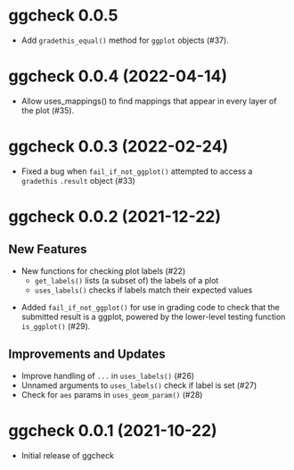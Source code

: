 # ggcheck 0.0.5

* Add `gradethis_equal()` method for `ggplot` objects (#37).

# ggcheck 0.0.4 (2022-04-14)

*  Allow uses_mappings() to find mappings that appear in every layer of the plot (#35).

# ggcheck 0.0.3 (2022-02-24)

- Fixed a bug when `fail_if_not_ggplot()` attempted to access a `gradethis` `.result` object (#33)

# ggcheck 0.0.2 (2021-12-22)

## New Features

* New functions for checking plot labels (#22)
    - `get_labels()` lists (a subset of) the labels of a plot
    - `uses_labels()` checks if labels match their expected values
- Added `fail_if_not_ggplot()` for use in grading code to check that the submitted result is a ggplot, powered by the lower-level testing function `is_ggplot()` (#29).

## Improvements and Updates

- Improve handling of `...` in `uses_labels()` (#26)
- Unnamed arguments to `uses_labels()` check if label is set (#27)
- Check for `aes` params in `uses_geom_param()` (#28)

# ggcheck 0.0.1 (2021-10-22)

- Initial release of ggcheck
